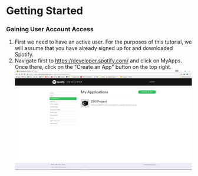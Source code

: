 # Getting Started
### Gaining User Account Access

1. First we need to have an active user. For the purposes of this tutorial, we will assume that you have already signed up for and downloaded Spotify.
2. Navigate first to https://developer.spotify.com/ and click on MyApps. Once there, click on the "Create an App" button on the top right.
![CreateApp](/images/Getapp.jpg)

